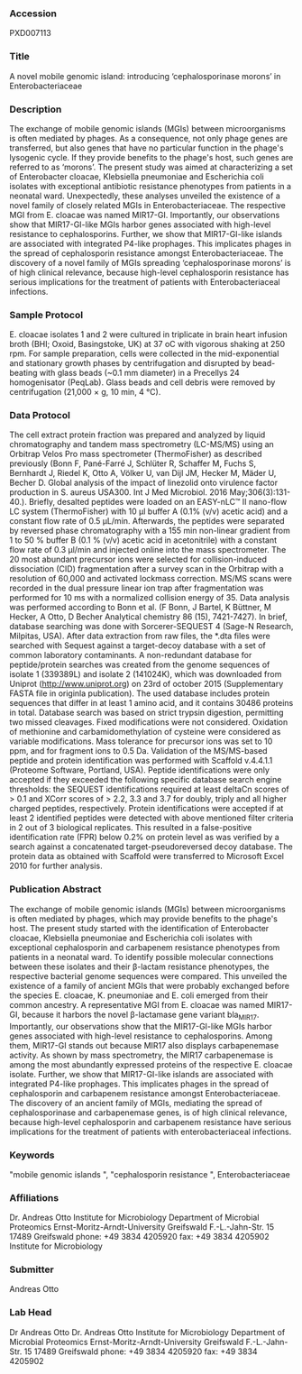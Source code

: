 ### Accession
PXD007113

### Title
A novel mobile genomic island: introducing ‘cephalosporinase morons’  in Enterobacteriaceae

### Description
The exchange of mobile genomic islands (MGIs) between microorganisms is often mediated by phages. As a consequence, not only phage genes are transferred, but also genes that have no particular function in the phage's lysogenic cycle. If they provide benefits to the phage's host, such genes are referred to as ‘morons’. The present study was aimed at characterizing a set of Enterobacter cloacae, Klebsiella pneumoniae and Escherichia coli isolates with exceptional antibiotic resistance phenotypes from patients in a neonatal ward. Unexpectedly, these analyses unveiled the existence of a novel family of closely related MGIs in Enterobacteriaceae. The respective MGI from E. cloacae was named MIR17-GI. Importantly, our observations show that MIR17-GI-like MGIs harbor genes associated with high-level resistance to cephalosporins. Further, we show that MIR17-GI-like islands are associated with integrated P4-like prophages. This implicates phages in the spread of cephalosporin resistance amongst Enterobacteriaceae. The discovery of a novel family of MGIs spreading ‘cephalosporinase morons’ is of high clinical relevance, because high-level cephalosporin resistance has serious implications for the treatment of patients with Enterobacteriaceal infections.

### Sample Protocol
E. cloacae isolates 1 and 2 were cultured in triplicate in brain heart infusion broth (BHI; Oxoid, Basingstoke, UK) at 37 oC with vigorous shaking at 250 rpm. For sample preparation, cells were collected in the mid-exponential and stationary growth phases by centrifugation and disrupted by bead-beating with glass beads (~0.1 mm diameter) in a Precellys 24 homogenisator (PeqLab). Glass beads and cell debris were removed by centrifugation (21,000 × g, 10 min, 4 °C).

### Data Protocol
The cell extract protein fraction was prepared and analyzed by liquid chromatography and tandem mass spectrometry (LC-MS/MS) using an Orbitrap Velos Pro mass spectrometer (ThermoFisher) as described previously (Bonn F, Pané-Farré J, Schlüter R, Schaffer M, Fuchs S, Bernhardt J, Riedel K, Otto A, Völker U, van Dijl JM, Hecker M, Mäder U, Becher D. Global analysis of the impact of linezolid onto virulence factor production in S. aureus USA300. Int J Med Microbiol. 2016 May;306(3):131-40.). Briefly, desalted peptides were loaded on an EASY-nLC™ II nano-flow LC system (ThermoFisher) with 10 µl buffer A (0.1% (v/v) acetic acid) and a constant flow rate of 0.5 µL/min. Afterwards, the peptides were separated by reversed phase chromatography with a 155 min non-linear gradient from 1 to 50 % buffer B (0.1 % (v/v) acetic acid in acetonitrile) with a constant flow rate of 0.3 µl/min and injected online into the mass spectrometer. The 20 most abundant precursor ions were selected for collision-induced dissociation (CID) fragmentation after a survey scan in the Orbitrap with a resolution of 60,000 and activated lockmass correction. MS/MS scans were recorded in the dual pressure linear ion trap after fragmentation was performed for 10 ms with a normalized collision energy of 35. Data analysis was performed according to Bonn et al. (F Bonn, J Bartel, K Büttner, M Hecker, A Otto, D Becher Analytical chemistry 86 (15), 7421-7427). In brief, database searching was done with Sorcerer-SEQUEST 4 (Sage-N Research, Milpitas, USA). After data extraction from raw files, the *.dta files were searched with Sequest against a target-decoy database with a set of common laboratory contaminants. A non-redundant database for peptide/protein searches was created from the genome sequences of isolate 1 (339389L) and isolate 2 (141024K), which was downloaded from Uniprot (http://www.uniprot.org) on 23rd of october 2015 (Supplementary FASTA file in originla publication). The used database includes protein sequences that differ in at least 1 amino acid, and it contains 30486 proteins in total. Database search was based on strict trypsin digestion, permitting two missed cleavages. Fixed modifications were not considered. Oxidation of methionine and carbamidomethylation of cysteine were considered as variable modifications. Mass tolerance for precursor ions was set to 10 ppm, and for fragment ions to 0.5 Da. Validation of the MS/MS-based peptide and protein identification was performed with Scaffold v.4.4.1.1 (Proteome Software, Portland, USA). Peptide identifications were only accepted if they exceeded the following specific database search engine thresholds: the SEQUEST identifications required at least deltaCn scores of > 0.1 and XCorr scores of > 2.2, 3.3 and 3.7 for doubly, triply and all higher charged peptides, respectively. Protein identifications were accepted if at least 2 identified peptides were detected with above mentioned filter criteria in 2 out of 3 biological replicates. This resulted in a false-positive identification rate (FPR) below 0.2% on protein level as was verified by a search against a concatenated target-pseudoreversed decoy database. The protein data as obtained with Scaffold were transferred to Microsoft Excel 2010 for further analysis.

### Publication Abstract
The exchange of mobile genomic islands (MGIs) between microorganisms is often mediated by phages, which may provide benefits to the phage's host. The present study started with the identification of Enterobacter cloacae, Klebsiella pneumoniae and Escherichia coli isolates with exceptional cephalosporin and carbapenem resistance phenotypes from patients in a neonatal ward. To identify possible molecular connections between these isolates and their &#x3b2;-lactam resistance phenotypes, the respective bacterial genome sequences were compared. This unveiled the existence of a family of ancient MGIs that were probably exchanged before the species E. cloacae, K. pneumoniae and E. coli emerged from their common ancestry. A representative MGI&#xa0;from E. cloacae was named MIR17-GI, because it harbors the novel &#x3b2;-lactamase gene variant bla<sub>MIR17</sub>. Importantly, our observations show that the MIR17-GI-like MGIs harbor genes associated with high-level resistance to cephalosporins. Among them, MIR17-GI stands out because MIR17 also displays carbapenemase activity. As shown by mass spectrometry, the MIR17 carbapenemase is among the most abundantly expressed proteins of the respective E. cloacae isolate. Further, we show that MIR17-GI-like islands are associated with integrated P4-like prophages. This implicates phages in the spread of cephalosporin and carbapenem resistance amongst Enterobacteriaceae. The discovery of an ancient family of MGIs, mediating the spread of cephalosporinase and carbapenemase genes, is of high clinical relevance, because high-level cephalosporin and carbapenem resistance have serious implications for the treatment of patients with enterobacteriaceal infections.

### Keywords
"mobile genomic islands ", "cephalosporin resistance ", Enterobacteriaceae

### Affiliations
Dr. Andreas Otto Institute for Microbiology Department of Microbial Proteomics Ernst-Moritz-Arndt-University Greifswald F.-L.-Jahn-Str. 15 17489 Greifswald  phone: +49 3834 4205920 fax:        +49 3834 4205902
Institute for Microbiology

### Submitter
Andreas Otto

### Lab Head
Dr Andreas Otto
Dr. Andreas Otto Institute for Microbiology Department of Microbial Proteomics Ernst-Moritz-Arndt-University Greifswald F.-L.-Jahn-Str. 15 17489 Greifswald  phone: +49 3834 4205920 fax:        +49 3834 4205902



